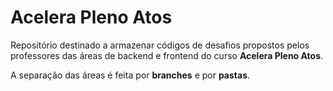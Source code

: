 # Acelera Pleno Atos

Repositório destinado a armazenar códigos de desafios propostos pelos professores das áreas de backend e frontend do curso **Acelera Pleno Atos**.

A separação das áreas é feita por **branches** e por **pastas**.
